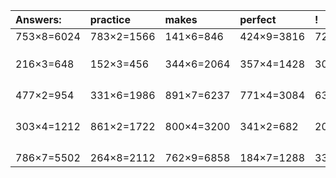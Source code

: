 | Answers: | practice | makes | perfect | ! |
| :--- | :--- | :--- | :--- | :--- |
| 753×8=6024 | 783×2=1566 | 141×6=846 | 424×9=3816 | 727×6=4362 | 
|   |   |   |   |   | 
|   |   |   |   |   | 
|   |   |   |   |   | 
| 216×3=648 | 152×3=456 | 344×6=2064 | 357×4=1428 | 306×6=1836 | 
|   |   |   |   |   | 
|   |   |   |   |   | 
|   |   |   |   |   | 
|   |   |   |   |   | 
| 477×2=954 | 331×6=1986 | 891×7=6237 | 771×4=3084 | 631×9=5679 | 
|   |   |   |   |   | 
|   |   |   |   |   | 
|   |   |   |   |   | 
|   |   |   |   |   | 
| 303×4=1212 | 861×2=1722 | 800×4=3200 | 341×2=682 | 204×9=1836 | 
|   |   |   |   |   | 
|   |   |   |   |   | 
|   |   |   |   |   | 
|   |   |   |   |   | 
| 786×7=5502 | 264×8=2112 | 762×9=6858 | 184×7=1288 | 339×6=2034 | 
